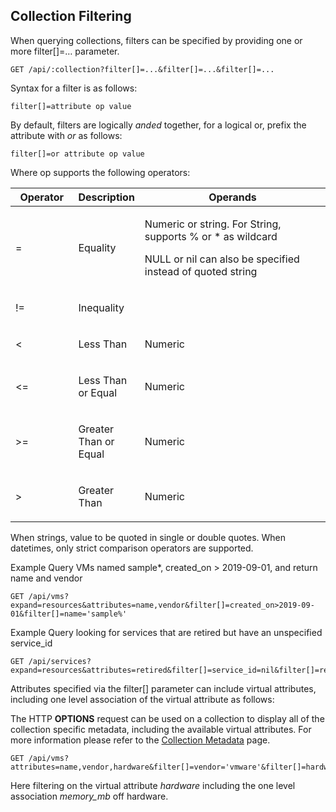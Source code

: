 ---
---

## Collection Filtering

When querying collections, filters can be specified by providing one or more filter\[\]=…​ parameter.

    GET /api/:collection?filter[]=...&filter[]=...&filter[]=...

Syntax for a filter is as follows:

    filter[]=attribute op value

By default, filters are logically *anded* together, for a logical or, prefix the attribute with *or* as follows:

    filter[]=or attribute op value

Where op supports the following operators:

<table>
<colgroup>
<col style="width: 20%" />
<col style="width: 20%" />
<col style="width: 60%" />
</colgroup>
<thead>
<tr class="header">
<th>Operator</th>
<th>Description</th>
<th>Operands</th>
</tr>
</thead>
<tbody>
<tr class="odd">
<td><p>=</p></td>
<td><p>Equality</p></td>
<td><p>Numeric or string. For String, supports % or * as wildcard</p>
<p>NULL or nil can also be specified instead of quoted string</p></td>
</tr>
<tr class="even">
<td><p>!=</p></td>
<td><p>Inequality</p></td>
<td></td>
</tr>
<tr class="odd">
<td><p>&lt;</p></td>
<td><p>Less Than</p></td>
<td><p>Numeric</p></td>
</tr>
<tr class="even">
<td><p>&lt;=</p></td>
<td><p>Less Than or Equal</p></td>
<td><p>Numeric</p></td>
</tr>
<tr class="odd">
<td><p>&gt;=</p></td>
<td><p>Greater Than or Equal</p></td>
<td><p>Numeric</p></td>
</tr>
<tr class="even">
<td><p>&gt;</p></td>
<td><p>Greater Than</p></td>
<td><p>Numeric</p></td>
</tr>
</tbody>
</table>

When strings, value to be quoted in single or double quotes. When
datetimes, only strict comparison operators are supported.

Example Query VMs named sample\*, created\_on > 2019-09-01, and return
name and vendor

    GET /api/vms?expand=resources&attributes=name,vendor&filter[]=created_on>2019-09-01&filter[]=name='sample%'

Example Query looking for services that are retired but have an
unspecified service\_id

    GET /api/services?expand=resources&attributes=retired&filter[]=service_id=nil&filter[]=retired=true

Attributes specified via the filter\[\] parameter can include virtual
attributes, including one level association of the virtual attribute as
follows:

The HTTP **OPTIONS** request can be used on a collection to display all
of the collection specific metadata, including the available virtual
attributes. For more information please refer to the [Collection
Metadata](../appendices/collection_metadata.html) page.

    GET /api/vms?attributes=name,vendor,hardware&filter[]=vendor='vmware'&filter[]=hardware.memory_mb>=8192

Here filtering on the virtual attribute *hardware* including the one
level association *memory\_mb* off hardware.
